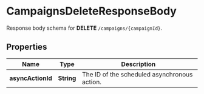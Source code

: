 

# CampaignsDeleteResponseBody

Response body schema for **DELETE** `/campaigns/{campaignId}`.

## Properties

| Name | Type | Description |
|------------ | ------------- | ------------- |
|**asyncActionId** | **String** | The ID of the scheduled asynchronous action. |



